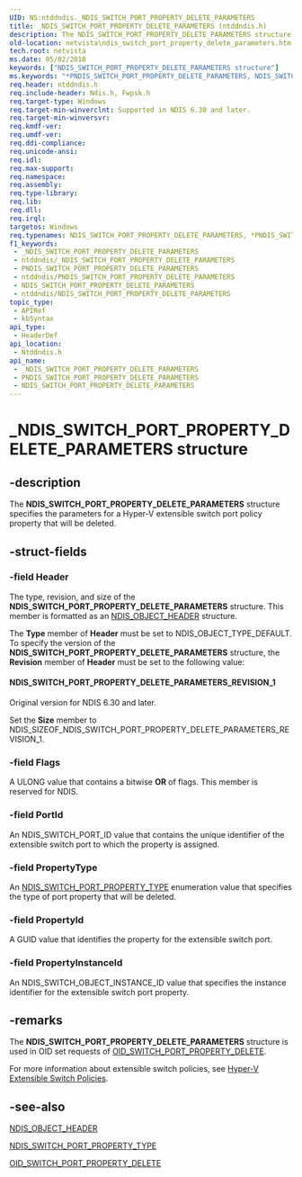 ```yaml
---
UID: NS:ntddndis._NDIS_SWITCH_PORT_PROPERTY_DELETE_PARAMETERS
title: _NDIS_SWITCH_PORT_PROPERTY_DELETE_PARAMETERS (ntddndis.h)
description: The NDIS_SWITCH_PORT_PROPERTY_DELETE_PARAMETERS structure specifies the parameters for a Hyper-V extensible switch port policy property that will be deleted.
old-location: netvista\ndis_switch_port_property_delete_parameters.htm
tech.root: netvista
ms.date: 05/02/2018
keywords: ["NDIS_SWITCH_PORT_PROPERTY_DELETE_PARAMETERS structure"]
ms.keywords: "*PNDIS_SWITCH_PORT_PROPERTY_DELETE_PARAMETERS, NDIS_SWITCH_PORT_PROPERTY_DELETE_PARAMETERS, NDIS_SWITCH_PORT_PROPERTY_DELETE_PARAMETERS structure [Network Drivers Starting with Windows Vista], PNDIS_SWITCH_PORT_PROPERTY_DELETE_PARAMETERS, PNDIS_SWITCH_PORT_PROPERTY_DELETE_PARAMETERS structure pointer [Network Drivers Starting with Windows Vista], _NDIS_SWITCH_PORT_PROPERTY_DELETE_PARAMETERS, netvista.ndis_switch_port_property_delete_parameters, ntddndis/NDIS_SWITCH_PORT_PROPERTY_DELETE_PARAMETERS, ntddndis/PNDIS_SWITCH_PORT_PROPERTY_DELETE_PARAMETERS"
req.header: ntddndis.h
req.include-header: Ndis.h, Fwpsk.h
req.target-type: Windows
req.target-min-winverclnt: Supported in NDIS 6.30 and later.
req.target-min-winversvr: 
req.kmdf-ver: 
req.umdf-ver: 
req.ddi-compliance: 
req.unicode-ansi: 
req.idl: 
req.max-support: 
req.namespace: 
req.assembly: 
req.type-library: 
req.lib: 
req.dll: 
req.irql: 
targetos: Windows
req.typenames: NDIS_SWITCH_PORT_PROPERTY_DELETE_PARAMETERS, *PNDIS_SWITCH_PORT_PROPERTY_DELETE_PARAMETERS
f1_keywords:
 - _NDIS_SWITCH_PORT_PROPERTY_DELETE_PARAMETERS
 - ntddndis/_NDIS_SWITCH_PORT_PROPERTY_DELETE_PARAMETERS
 - PNDIS_SWITCH_PORT_PROPERTY_DELETE_PARAMETERS
 - ntddndis/PNDIS_SWITCH_PORT_PROPERTY_DELETE_PARAMETERS
 - NDIS_SWITCH_PORT_PROPERTY_DELETE_PARAMETERS
 - ntddndis/NDIS_SWITCH_PORT_PROPERTY_DELETE_PARAMETERS
topic_type:
 - APIRef
 - kbSyntax
api_type:
 - HeaderDef
api_location:
 - Ntddndis.h
api_name:
 - _NDIS_SWITCH_PORT_PROPERTY_DELETE_PARAMETERS
 - PNDIS_SWITCH_PORT_PROPERTY_DELETE_PARAMETERS
 - NDIS_SWITCH_PORT_PROPERTY_DELETE_PARAMETERS
---
```


# _NDIS_SWITCH_PORT_PROPERTY_DELETE_PARAMETERS structure


## -description

The <b>NDIS_SWITCH_PORT_PROPERTY_DELETE_PARAMETERS</b> structure specifies the parameters for a Hyper-V extensible switch port policy property that will be deleted.

## -struct-fields

### -field Header

The type, revision, and size of the <b>NDIS_SWITCH_PORT_PROPERTY_DELETE_PARAMETERS</b> structure. This member is formatted as an <a href="/windows-hardware/drivers/ddi/objectheader/ns-objectheader-ndis_object_header">NDIS_OBJECT_HEADER</a> structure.

The <b>Type</b> member of <b>Header</b> must be set to NDIS_OBJECT_TYPE_DEFAULT. To specify the version of the <b>NDIS_SWITCH_PORT_PROPERTY_DELETE_PARAMETERS</b> structure, the <b>Revision</b> member of <b>Header</b> must be set to the following value:  





#### NDIS_SWITCH_PORT_PROPERTY_DELETE_PARAMETERS_REVISION_1

Original version for NDIS 6.30 and later.

Set the <b>Size</b> member to NDIS_SIZEOF_NDIS_SWITCH_PORT_PROPERTY_DELETE_PARAMETERS_REVISION_1.

### -field Flags

A ULONG value that contains a bitwise <b>OR</b> of flags. This member is reserved for NDIS.

### -field PortId

 An NDIS_SWITCH_PORT_ID value that contains the unique identifier of the extensible switch port to which the property is assigned.

### -field PropertyType

 An <a href="/windows-hardware/drivers/ddi/ntddndis/ne-ntddndis-_ndis_switch_port_property_type">NDIS_SWITCH_PORT_PROPERTY_TYPE</a> enumeration value that specifies the type of port property that will be deleted.

### -field PropertyId

A GUID value that identifies the property for the extensible switch port.

### -field PropertyInstanceId

An NDIS_SWITCH_OBJECT_INSTANCE_ID value that specifies the instance identifier for the extensible switch port property.

## -remarks

The <b>NDIS_SWITCH_PORT_PROPERTY_DELETE_PARAMETERS</b> structure is used in OID set requests of <a href="/windows-hardware/drivers/network/oid-switch-port-property-delete">OID_SWITCH_PORT_PROPERTY_DELETE</a>.

For more information about extensible switch policies, see <a href="/windows-hardware/drivers/network/hyper-v-extensible-switch-policies">Hyper-V Extensible Switch Policies</a>.

## -see-also

<b></b>



<a href="/windows-hardware/drivers/ddi/objectheader/ns-objectheader-ndis_object_header">NDIS_OBJECT_HEADER</a>



<a href="/windows-hardware/drivers/ddi/ntddndis/ne-ntddndis-_ndis_switch_port_property_type">NDIS_SWITCH_PORT_PROPERTY_TYPE</a>



<a href="/windows-hardware/drivers/network/oid-switch-port-property-delete">OID_SWITCH_PORT_PROPERTY_DELETE</a>

